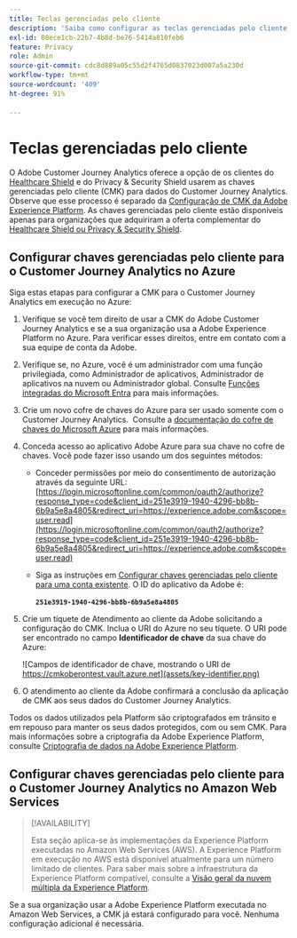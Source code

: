 ```yaml
---
title: Teclas gerenciadas pelo cliente
description: 'Saiba como configurar as teclas gerenciadas pelo cliente para o Customer Journey Analytics. '
exl-id: 08ece1cb-22b7-4b8d-be76-5414a810feb6
feature: Privacy
role: Admin
source-git-commit: cdc8d889a05c55d2f4765d0837023d007a5a230d
workflow-type: tm+mt
source-wordcount: '409'
ht-degree: 91%

---
```


# Teclas gerenciadas pelo cliente

O Adobe Customer Journey Analytics oferece a opção de os clientes do [Healthcare Shield](https://www.adobe.com/trust/compliance/hipaa-ready.html) e do Privacy &amp; Security Shield usarem as chaves gerenciadas pelo cliente (CMK) para dados do Customer Journey Analytics. Observe que esse processo é separado da [Configuração de CMK da Adobe Experience Platform](https://experienceleague.adobe.com/pt-br/docs/experience-platform/landing/governance-privacy-security/customer-managed-keys/overview). As chaves gerenciadas pelo cliente estão disponíveis apenas para organizações que adquiriram a oferta complementar do [Healthcare Shield ou Privacy &amp; Security Shield](https://experienceleague.adobe.com/pt-br/docs/events/customer-data-management-voices-recordings/governance/healthcare-shield).

## Configurar chaves gerenciadas pelo cliente para o Customer Journey Analytics no Azure

Siga estas etapas para configurar a CMK para o Customer Journey Analytics em execução no Azure:

1. Verifique se você tem direito de usar a CMK do Adobe Customer Journey Analytics e se a sua organização usa a Adobe Experience Platform no Azure. Para verificar esses direitos, entre em contato com a sua equipe de conta da Adobe.
1. Verifique se, no Azure, você é um administrador com uma função privilegiada, como Administrador de aplicativos, Administrador de aplicativos na nuvem ou Administrador global. Consulte [Funções integradas do Microsoft Entra](https://learn.microsoft.com/pt-br/entra/identity/role-based-access-control/permissions-reference) para mais informações.
1. Crie um novo cofre de chaves do Azure para ser usado somente com o Customer Journey Analytics.  Consulte a [documentação do cofre de chaves do Microsoft Azure](https://learn.microsoft.com/pt-br/azure/key-vault/general/) para mais informações.
1. Conceda acesso ao aplicativo Adobe Azure para sua chave no cofre de chaves. Você pode fazer isso usando um dos seguintes métodos:
   * Conceder permissões por meio do consentimento de autorização através da seguinte URL: [https://login.microsoftonline.com/common/oauth2/authorize?response_type=code&client_id=251e3919-1940-4296-bb8b-6b9a5e8a4805&redirect_uri=https://experience.adobe.com&scope=user.read](https://login.microsoftonline.com/common/oauth2/authorize?response_type=code&client_id=251e3919-1940-4296-bb8b-6b9a5e8a4805&redirect_uri=https://experience.adobe.com&scope=user.read)

   * Siga as instruções em [Configurar chaves gerenciadas pelo cliente para uma conta existente](https://learn.microsoft.com/pt-br/azure/storage/common/customer-managed-keys-configure-cross-tenant-existing-account?toc=%2Fazure%2Fstorage%2Fblobs%2Ftoc.json&tabs=powershell-preview%2Cazure-portal#the-customer-grants-the-service-providers-app-access-to-the-key-in-the-key-vault). O ID do aplicativo da Adobe é:

     **`251e3919-1940-4296-bb8b-6b9a5e8a4805`**

1. Crie um tíquete de Atendimento ao cliente da Adobe solicitando a configuração do CMK. Inclua o URI do Azure no seu tíquete. O URI pode ser encontrado no campo **Identificador de chave** da sua chave do Azure:

   ![Campos de identificador de chave, mostrando o URI de https://cmkoberontest.vault.azure.net](assets/key-identifier.png)

1. O atendimento ao cliente da Adobe confirmará a conclusão da aplicação de CMK aos seus dados do Customer Journey Analytics.

Todos os dados utilizados pela Platform são criptografados em trânsito e em repouso para manter os seus dados protegidos, com ou sem CMK. Para mais informações sobre a criptografia da Adobe Experience Platform, consulte [Criptografia de dados na Adobe Experience Platform](https://experienceleague.adobe.com/pt-br/docs/experience-platform/landing/governance-privacy-security/encryption).

## Configurar chaves gerenciadas pelo cliente para o Customer Journey Analytics no Amazon Web Services

>[!AVAILABILITY]
>
>Esta seção aplica-se às implementações da Experience Platform executadas no Amazon Web Services (AWS). A Experience Platform em execução no AWS está disponível atualmente para um número limitado de clientes. Para saber mais sobre a infraestrutura da Experience Platform compatível, consulte a [Visão geral da nuvem múltipla da Experience Platform](https://experienceleague.adobe.com/pt-br/docs/experience-platform/landing/multi-cloud).

Se a sua organização usar a Adobe Experience Platform executada no Amazon Web Services, a CMK já estará configurado para você. Nenhuma configuração adicional é necessária.
